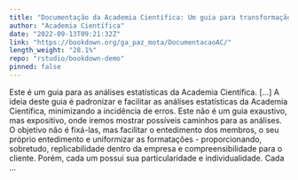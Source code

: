 ```yaml
---
title: "Documentação da Academia Científica: Um guia para transformação, modelagem e formatação de dados"
author: "Academia Científica"
date: "2022-09-13T09:21:32Z"
link: "https://bookdown.org/ga_paz_mota/DocumentacaoAC/"
length_weight: "28.1%"
repo: "rstudio/bookdown-demo"
pinned: false
---
```


Este é um guia para as análises estatísticas da Academia Científica. [...] A ideia deste guia é padronizar e facilitar as análises estatísticas da Academia Científica, minimizando a incidência de erros. Este não é um guia exaustivo, mas expositivo, onde iremos mostrar possíveis caminhos para as análises. O objetivo não é fixá-las, mas facilitar o entedimento dos membros, o seu próprio entedimento e uniformizar as formatações - proporcionando, sobretudo, replicabilidade dentro da empresa e compreensibilidade para o cliente. Porém, cada um possui sua particularidade e individualidade. Cada ...
